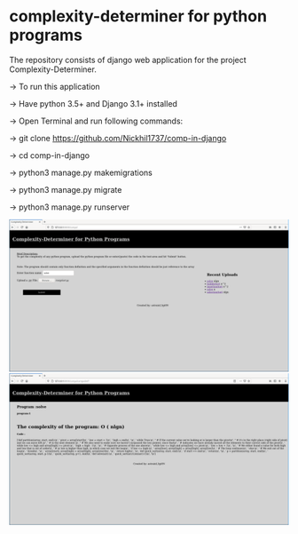 # complexity-determiner for python programs

The repository consists of django web application for the project Complexity-Determiner.

-> To run this application

-> Have python 3.5+ and Django 3.1+ installed

-> Open Terminal and run following commands:

   -> git clone https://github.com/Nickhil1737/comp-in-django
   
   -> cd comp-in-django
   
   -> python3 manage.py makemigrations
   
   -> python3 manage.py migrate
   
   -> python3 manage.py runserver
   

<img src="https://github.com/Nickhil1737/comp-in-django/blob/classview/compx/static/images/Screenshot_2021-01-01_17-55-08.png">
<img src= "https://github.com/Nickhil1737/comp-in-django/blob/classview/compx/static/images/Screenshot_2021-01-01_17-55-42.png">
